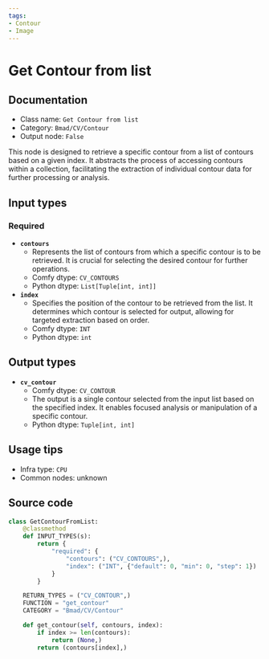 ```yaml
---
tags:
- Contour
- Image
---
```


# Get Contour from list
## Documentation
- Class name: `Get Contour from list`
- Category: `Bmad/CV/Contour`
- Output node: `False`

This node is designed to retrieve a specific contour from a list of contours based on a given index. It abstracts the process of accessing contours within a collection, facilitating the extraction of individual contour data for further processing or analysis.
## Input types
### Required
- **`contours`**
    - Represents the list of contours from which a specific contour is to be retrieved. It is crucial for selecting the desired contour for further operations.
    - Comfy dtype: `CV_CONTOURS`
    - Python dtype: `List[Tuple[int, int]]`
- **`index`**
    - Specifies the position of the contour to be retrieved from the list. It determines which contour is selected for output, allowing for targeted extraction based on order.
    - Comfy dtype: `INT`
    - Python dtype: `int`
## Output types
- **`cv_contour`**
    - Comfy dtype: `CV_CONTOUR`
    - The output is a single contour selected from the input list based on the specified index. It enables focused analysis or manipulation of a specific contour.
    - Python dtype: `Tuple[int, int]`
## Usage tips
- Infra type: `CPU`
- Common nodes: unknown


## Source code
```python
class GetContourFromList:
    @classmethod
    def INPUT_TYPES(s):
        return {
            "required": {
                "contours": ("CV_CONTOURS",),
                "index": ("INT", {"default": 0, "min": 0, "step": 1})
            }
        }

    RETURN_TYPES = ("CV_CONTOUR",)
    FUNCTION = "get_contour"
    CATEGORY = "Bmad/CV/Contour"

    def get_contour(self, contours, index):
        if index >= len(contours):
            return (None,)
        return (contours[index],)

```
